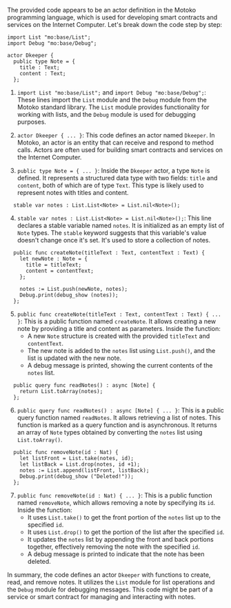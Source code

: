 The provided code appears to be an actor definition in the Motoko programming language, which is used for developing smart contracts and services on the Internet Computer. Let's break down the code step by step:

```motoko
import List "mo:base/List";
import Debug "mo:base/Debug";

actor Dkeeper {
  public type Note = {
    title : Text;
    content : Text;
  };
```

1. `import List "mo:base/List";` and `import Debug "mo:base/Debug";`:
   These lines import the `List` module and the `Debug` module from the Motoko standard library. The `List` module provides functionality for working with lists, and the `Debug` module is used for debugging purposes.

2. `actor Dkeeper { ... }`:
   This code defines an actor named `Dkeeper`. In Motoko, an actor is an entity that can receive and respond to method calls. Actors are often used for building smart contracts and services on the Internet Computer.

3. `public type Note = { ... }`:
   Inside the `Dkeeper` actor, a type `Note` is defined. It represents a structured data type with two fields: `title` and `content`, both of which are of type `Text`. This type is likely used to represent notes with titles and content.

```motoko
  stable var notes : List.List<Note> = List.nil<Note>();
```

4. `stable var notes : List.List<Note> = List.nil<Note>();`:
   This line declares a stable variable named `notes`. It is initialized as an empty list of `Note` types. The `stable` keyword suggests that this variable's value doesn't change once it's set. It's used to store a collection of notes.

```motoko
  public func createNote(titleText : Text, contentText : Text) {
    let newNote : Note = {
      title = titleText;
      content = contentText;
    };

    notes := List.push(newNote, notes);
    Debug.print(debug_show (notes));
  };
```

5. `public func createNote(titleText : Text, contentText : Text) { ... }`:
   This is a public function named `createNote`. It allows creating a new note by providing a title and content as parameters. Inside the function:
   - A new `Note` structure is created with the provided `titleText` and `contentText`.
   - The new note is added to the `notes` list using `List.push()`, and the list is updated with the new note.
   - A debug message is printed, showing the current contents of the `notes` list.

```motoko
  public query func readNotes() : async [Note] {
    return List.toArray(notes);
  };
```

6. `public query func readNotes() : async [Note] { ... }`:
   This is a public query function named `readNotes`. It allows retrieving a list of notes. This function is marked as a query function and is asynchronous. It returns an array of `Note` types obtained by converting the `notes` list using `List.toArray()`.

```motoko
  public func removeNote(id : Nat) {
    let listFront = List.take(notes, id);
    let listBack = List.drop(notes, id +1);
    notes := List.append(listFront, listBack);
    Debug.print(debug_show ("Deleted!"));
  };
```

7. `public func removeNote(id : Nat) { ... }`:
   This is a public function named `removeNote`, which allows removing a note by specifying its `id`. Inside the function:
   - It uses `List.take()` to get the front portion of the `notes` list up to the specified `id`.
   - It uses `List.drop()` to get the portion of the list after the specified `id`.
   - It updates the `notes` list by appending the front and back portions together, effectively removing the note with the specified `id`.
   - A debug message is printed to indicate that the note has been deleted.

In summary, the code defines an actor `Dkeeper` with functions to create, read, and remove notes. It utilizes the `List` module for list operations and the `Debug` module for debugging messages. This code might be part of a service or smart contract for managing and interacting with notes.
